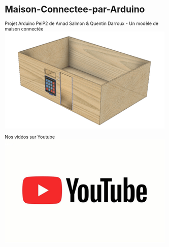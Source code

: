 # Maison-Connectee-par-Arduino
Projet Arduino PeiP2 de Amad Salmon &amp; Quentin Darroux - Un modèle de maison connectée 
![Modélisation de la maquette](https://raw.githubusercontent.com/amadsalmon/Maison-Connectee-par-Arduino/master/Modelisation/Screenshot%202019-01-08%20at%2020.51.01.png)

Nos vidéos sur Youtube
[![IMAGE ALT TEXT](Modelisation/YoutubeLogo.jpeg)](https://www.youtube.com/playlist?list=PL_pTsrxIzBhlvUdXILXO25iLqdh0ZGqI4 "Video Title")


